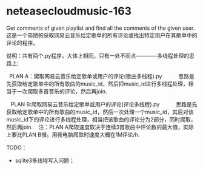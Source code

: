 # neteasecloudmusic-163
Get comments of given playlist and find all the comments of the given user.
这是一个简陋的获取网易云音乐给定歌单的所有评论或找出特定用户在其歌单中的评论的程序。


说明：共有两个.py程序，大体上相同，只有一处不同点————多线程处理的思路上:

    PLAN A：爬取网易云音乐给定歌单或用户的评论(歌曲多线程).py
            思路是先获取给定歌单中的所有歌曲的music_id，然后把music_id进行多线程处理，相当于一次爬取多首音乐的评论，然后再join.


    PLAN B:爬取网易云音乐给定歌单或用户的评论(评论多线程).py
           思路是先获取给定歌单中的所有歌曲的music_id，然后一次处理一个music_id，其后对该music_id下的评论进行多线程处理，相当把该歌曲的评论分为2部分，同时爬取，然后再join.
    注：PLAN A爬取速度取决于连续3首歌曲中评论数的最大值，实际上要比PLAN B慢。用我电脑爬取时速度大概在1M评论/h.

TODO：
- sqlite3多线程写入问题；
